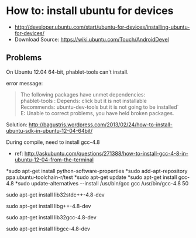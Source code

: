 # How to: install ubuntu for devices
* http://developer.ubuntu.com/start/ubuntu-for-devices/installing-ubuntu-for-devices/
* Download Source: https://wiki.ubuntu.com/Touch/AndroidDevel

## Problems
On Ubuntu 12.04 64-bit, phablet-tools can't install.

error message:
>The following packages have unmet dependencies:<br>
>phablet-tools : Depends: click but it is not installable<br>
>Recommends: ubuntu-dev-tools but it is not going to be installed`<br>
>E: Unable to correct problems, you have held broken packages.<br>

Solution: http://bagustris.wordpress.com/2013/02/24/how-to-install-ubuntu-sdk-in-ubuntu-12-04-64bit/

During compile, need to install gcc-4.8
* ref: http://askubuntu.com/questions/271388/how-to-install-gcc-4-8-in-ubuntu-12-04-from-the-terminal

*sudo apt-get install python-software-properties
*sudo add-apt-repository ppa:ubuntu-toolchain-r/test
*sudo apt-get update
*sudo apt-get install gcc-4.8
*sudo update-alternatives --install /usr/bin/gcc gcc /usr/bin/gcc-4.8 50

sudo apt-get install lib32stdc++-4.8-dev

sudo apt-get install libg++-4.8-dev

sudo apt-get install lib32gcc-4.8-dev

sudo apt-get install libgcc-4.8-dev